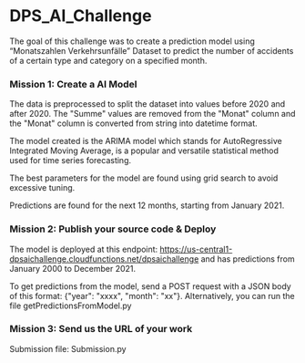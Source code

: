 # DPS_AI_Challenge

The goal of this challenge was to create a prediction model using “Monatszahlen Verkehrsunfälle” Dataset to predict the number of accidents of a certain type and category on a specified month.

### Mission 1: Create a AI Model
The data is preprocessed to split the dataset into values before 2020 and after 2020. The "Summe" values are removed from the "Monat" column and the "Monat" column is converted from string into datetime format.

The model created is the ARIMA model which stands for AutoRegressive Integrated Moving Average, is a popular and versatile statistical method used for time series forecasting. 

The best parameters for the model are found using grid search to avoid excessive tuning. 

Predictions are found for the next 12 months, starting from January 2021.

### Mission 2: Publish your source code & Deploy

The model is deployed at this endpoint: https://us-central1-dpsaichallenge.cloudfunctions.net/dpsaichallenge and has predictions from January 2000 to December 2021.

To get predictions from the model, send a POST request with a JSON body of this format: {"year": "xxxx", "month": "xx"}.
Alternatively, you can run the file getPredictionsFromModel.py

### Mission 3: Send us the URL of your work

Submission file: Submission.py
